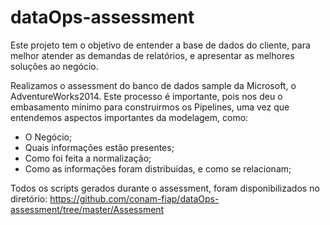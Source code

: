 # dataOps-assessment
Este projeto tem o objetivo de entender a base de dados do cliente, para melhor atender as demandas de relatórios, e apresentar as melhores soluções ao negócio.

Realizamos o assessment do banco de dados sample da Microsoft, o AdventureWorks2014. Este processo é importante, pois nos deu o embasamento mínimo para construirmos os Pipelines, uma vez que entendemos aspectos importantes da modelagem, como: 

<ul>
  <li>O Negócio;</li>
  <li>Quais informações estão presentes;</li>
  <li>Como foi feita a normalização;</li>
  <li>Como as informações foram distribuídas, e como se relacionam;</li>
</ul>

Todos os scripts gerados durante o assessment, foram disponibilizados no diretório:
https://github.com/conam-fiap/dataOps-assessment/tree/master/Assessment
